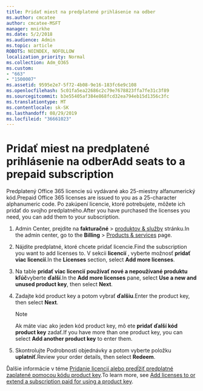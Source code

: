 ```yaml
---
title: Pridať miest na predplatené prihlásenie na odber
ms.author: cmcatee
author: cmcatee-MSFT
manager: mnirkhe
ms.date: 5/2/2018
ms.audience: Admin
ms.topic: article
ROBOTS: NOINDEX, NOFOLLOW
localization_priority: Normal
ms.collection: Adm_O365
ms.custom:
- "663"
- "1500007"
ms.assetid: 9595e2e7-5f72-4b08-9e16-183fc6e9c108
ms.openlocfilehash: 5c01fa5ea22686c2c79e7678823ffa7fe31c3f89
ms.sourcegitcommit: b3e55405af384e868fcd32ea794eb15d1356c3fc
ms.translationtype: MT
ms.contentlocale: sk-SK
ms.lasthandoff: 08/29/2019
ms.locfileid: "36661023"
---
```

# <a name="add-seats-to-a-prepaid-subscription"></a><span data-ttu-id="32fc6-102">Pridať miest na predplatené prihlásenie na odber</span><span class="sxs-lookup"><span data-stu-id="32fc6-102">Add seats to a prepaid subscription</span></span>

<span data-ttu-id="32fc6-103">Predplatený Office 365 licencie sú vydávané ako 25-miestny alfanumerický kód.</span><span class="sxs-lookup"><span data-stu-id="32fc6-103">Prepaid Office 365 licenses are issued to you as a 25-character alphanumeric code.</span></span> <span data-ttu-id="32fc6-104">Po zakúpení licencie, ktoré potrebujete, môžete ich pridať do svojho predplatného.</span><span class="sxs-lookup"><span data-stu-id="32fc6-104">After you have purchased the licenses you need, you can add them to your subscription.</span></span> 

1. <span data-ttu-id="32fc6-105">Admin Center, prejdite na **fakturačné** > [produktov & služby](https://go.microsoft.com/fwlink/p/?linkid=842054) stránku.</span><span class="sxs-lookup"><span data-stu-id="32fc6-105">In the admin center, go to the **Billing** > [Products & services](https://go.microsoft.com/fwlink/p/?linkid=842054) page.</span></span>

2. <span data-ttu-id="32fc6-106">Nájdite predplatné, ktoré chcete pridať licencie.</span><span class="sxs-lookup"><span data-stu-id="32fc6-106">Find the subscription you want to add licenses to.</span></span> <span data-ttu-id="32fc6-107">V sekcii **licencií** , vyberte možnosť **pridať viac licencií**.</span><span class="sxs-lookup"><span data-stu-id="32fc6-107">In the **Licenses** section, select **Add more licenses**.</span></span>

3. <span data-ttu-id="32fc6-108">Na table **pridať viac licencií** **používať nové a nepoužívané produktu kľúč**vyberte **ďalší**.</span><span class="sxs-lookup"><span data-stu-id="32fc6-108">In the **Add more licenses** pane, select **Use a new and unused product key**, then select **Next**.</span></span>

4. <span data-ttu-id="32fc6-109">Zadajte kód product key a potom vybrať **ďalšiu**.</span><span class="sxs-lookup"><span data-stu-id="32fc6-109">Enter the product key, then select **Next**.</span></span>

    > [!NOTE]
    > <span data-ttu-id="32fc6-110">Ak máte viac ako jeden kód product key, mô ete **pridať ďalší kód product key** zadať.</span><span class="sxs-lookup"><span data-stu-id="32fc6-110">If you have more than one product key, you can select **Add another product key** to enter them.</span></span>

5. <span data-ttu-id="32fc6-111">Skontrolujte Podrobnosti objednávky a potom vyberte položku **uplatniť**.</span><span class="sxs-lookup"><span data-stu-id="32fc6-111">Review your order details, then select **Redeem**.</span></span>

<span data-ttu-id="32fc6-112">Ďalšie informácie v téme [Pridanie licencií alebo predĺžiť predplatné zaplatené pomocou kódu product key](https://docs.microsoft.com/office365/admin/misc/add-licenses-using-product-key).</span><span class="sxs-lookup"><span data-stu-id="32fc6-112">To learn more, see [Add licenses to or extend a subscription paid for using a product key](https://docs.microsoft.com/office365/admin/misc/add-licenses-using-product-key).</span></span>